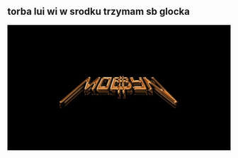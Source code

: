 ## torba lui wi w srodku trzymam sb glocka
![bruklin rzondzi](https://github.com/sc4rv/sc4rv/blob/main/mobbyn.jpg)
<!--
chcwd!!!!!!!!
-->
